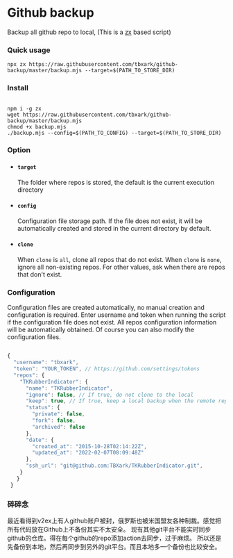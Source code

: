 # Github backup

Backup all github repo to local, (This is a [zx](https://github.com/google/zx) based script)


### Quick usage

```shell
npx zx https://raw.githubusercontent.com/tbxark/github-backup/master/backup.mjs --target=$(PATH_TO_STORE_DIR)
```


### Install


```shell

npm i -g zx
wget https://raw.githubusercontent.com/tbxark/github-backup/master/backup.mjs
chmod +x backup.mjs
./backup.mjs --config=$(PATH_TO_CONFIG) --target=$(PATH_TO_STORE_DIR)
```


### Option

- #### `target` 
  The folder where repos is stored, the default is the current execution directory
  
- #### `config`
  Configuration file storage path. If the file does not exist, it will be automatically created and stored in the current directory by default.
  
- #### `clone`
  When `clone` is `all`, clone all repos that do not exist. When `clone` is `none`, ignore all non-existing repos. For other values, ask when there are repos that don't exist.
  
  
### Configuration

Configuration files are created automatically, no manual creation and configuration is required. Enter username and token when running the script if the configuration file does not exist. All repos configuration information will be automatically obtained. Of course you can also modify the configuration files.

```js

{
  "username": "tbxark",
  "token": "YOUR_TOKEN", // https://github.com/settings/tokens
  "repos": {
    "TKRubberIndicator": {
      "name": "TKRubberIndicator",
      "ignore": false, // If true, do not clone to the local
      "keep": true, // If true, keep a local backup when the remote repo is deleted
      "status": {
        "private": false,
        "fork": false,
        "archived": false
      },
      "date": {
        "created_at": "2015-10-28T02:14:22Z",
        "updated_at": "2022-02-07T08:09:48Z"
      },
      "ssh_url": "git@github.com:TBXark/TKRubberIndicator.git",
    }
   }
 }
```


### 碎碎念

最近看得到v2ex上有人github账户被封，俄罗斯也被米国盟友各种制裁。感觉把所有代码放在Github上不备份其实不太安全。
现有其他git平台不能实时同步github的仓库。得在每个github的repo添加action去同步，过于麻烦。
所以还是先备份到本地，然后再同步到另外的git平台。而且本地多一个备份也比较安全。

